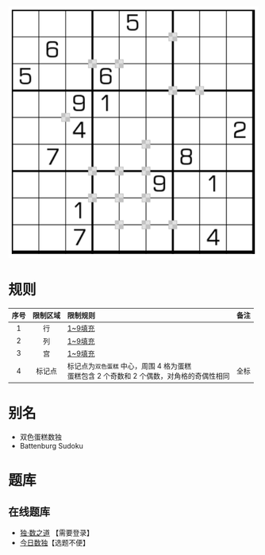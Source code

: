 ![](../../../../images/sudoku/双色蛋糕数独.png)

# 规则

| 序号  | 限制区域 | 限制规则                                                    | 备注  |
|:---:|:----:|:--------------------------------------------------------|:---:|
|  1  |  行   | [1~9填充]                                                 |     |
|  2  |  列   | [1~9填充]                                                 |     |
|  3  |  宫   | [1~9填充]                                                 |     |
|  4  | 标记点  | 标记点为`双色蛋糕` 中心，周围 4 格为蛋糕<br/>蛋糕包含 2 个奇数和 2 个偶数，对角格的奇偶性相同 | 全标  |

# 别名

- 双色蛋糕数独
- Battenburg Sudoku

# 题库

## 在线题库

- [独·数之道](http://www.sudokufans.org.cn/lx/game.index.php?type=bb) 【需要登录】
- [今日数独]【选题不便】

[1~9填充]: ../../../../rules.md#1~9填充

[今日数独]: https://cn.sudoku.today/g-battenburg-sudoku/
